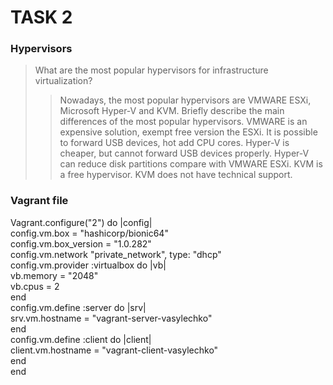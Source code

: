 # TASK 2 #

### Hypervisors ###
> What are the most popular hypervisors for infrastructure virtualization?
>> Nowadays, the most popular hypervisors are VMWARE ESXi, Microsoft Hyper-V and KVM.
> Briefly describe the main differences of the most popular hypervisors.
>> VMWARE is an expensive solution, exempt free version the ESXi. It is possible to forward USB devices, hot add CPU cores.
   Hyper-V is cheaper, but cannot forward USB devices properly. Hyper-V can reduce disk partitions compare with VMWARE ESXi.
   KVM is a free hypervisor. KVM does not have technical support.

### Vagrant file ###
Vagrant.configure("2") do |config|  
  config.vm.box = "hashicorp/bionic64"  
  config.vm.box_version = "1.0.282"  
  config.vm.network "private_network", type: "dhcp"  
  config.vm.provider :virtualbox do |vb|  
    vb.memory = "2048"  
    vb.cpus = 2  
  end  
  config.vm.define :server do |srv|  
    srv.vm.hostname = "vagrant-server-vasylechko"  
  end  
  config.vm.define :client do |client|  
    client.vm.hostname = "vagrant-client-vasylechko"  
  end  
end  

